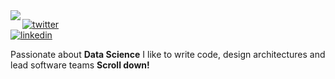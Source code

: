 <img align="left" src="https://orhun.dev/img/crow.png">

[![twitter](https://img.shields.io/badge/-@orhunp__-313131?style=flat-square&labelColor=313131&logo=twitter&logoColor=white&color=313131)](https://twitter.com/orhunp_)  
[![linkedin](https://img.shields.io/badge/-@orhunp-313131?style=flat-square&labelColor=313131&logo=LinkedIn&logoColor=white&color=313131)](https://www.linkedin.com/in/orhunp/)  

Passionate about **Data Science** I like to write code, design architectures and lead software teams **Scroll down!**
